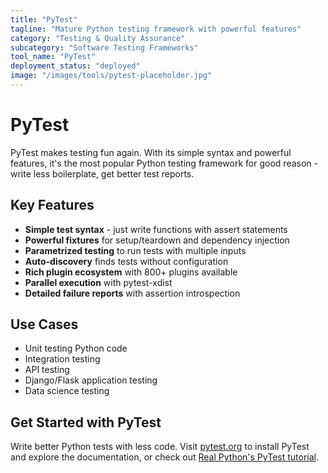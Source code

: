```yaml
---
title: "PyTest"
tagline: "Mature Python testing framework with powerful features"
category: "Testing & Quality Assurance"
subcategory: "Software Testing Frameworks"
tool_name: "PyTest"
deployment_status: "deployed"
image: "/images/tools/pytest-placeholder.jpg"
---
```


# PyTest

PyTest makes testing fun again. With its simple syntax and powerful features, it's the most popular Python testing framework for good reason - write less boilerplate, get better test reports.

## Key Features

- **Simple test syntax** - just write functions with assert statements
- **Powerful fixtures** for setup/teardown and dependency injection
- **Parametrized testing** to run tests with multiple inputs
- **Auto-discovery** finds tests without configuration
- **Rich plugin ecosystem** with 800+ plugins available
- **Parallel execution** with pytest-xdist
- **Detailed failure reports** with assertion introspection

## Use Cases

- Unit testing Python code
- Integration testing
- API testing
- Django/Flask application testing
- Data science testing

## Get Started with PyTest

Write better Python tests with less code. Visit [pytest.org](https://pytest.org) to install PyTest and explore the documentation, or check out [Real Python's PyTest tutorial](https://realpython.com/pytest-python-testing/).
